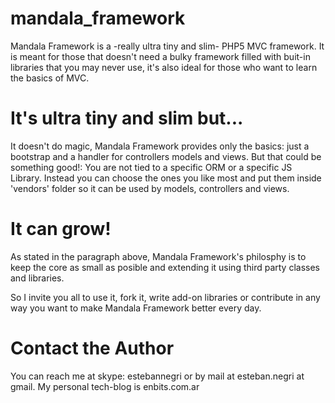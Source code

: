 mandala_framework
=================

Mandala Framework is a -really ultra tiny and slim- PHP5 MVC framework. It is meant for those that doesn't need a bulky framework filled with buit-in libraries that you may never use, it's also ideal for those who want to learn the basics of MVC.

It's ultra tiny and slim but...
===============================

It doesn't do magic, Mandala Framework provides only the basics: just a bootstrap and a handler for controllers models and views. 
But that could be something good!: You are not tied to a specific ORM or a specific JS Library. Instead you can choose the ones you like most and put them inside 'vendors' folder so it can be used by models, controllers and views.

It can grow!
============

As stated in the paragraph above, Mandala Framework's philosphy is to keep the core as small as posible and extending it using third party classes and libraries. 

So I invite you all to use it, fork it, write add-on libraries or contribute in any way you want to make Mandala Framework better every day.

Contact the Author
================

You can reach me at skype: estebannegri or by mail at esteban.negri at gmail. My personal tech-blog is enbits.com.ar
